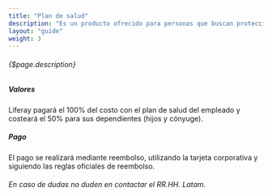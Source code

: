 ```yaml
---
title: "Plan de salud"
description: "Es un producto ofrecido para personas que buscan protección para su salud. Son comercializados por operadoras de salud, debidamente habilitadas por los órganos que fiscaliza y reglamenta el sector."
layout: "guide"
weight: 3
---
```


###### {$page.description}

<article id="1">

##### Valores

Liferay pagará el 100% del costo con el plan de salud del empleado y costeará el 50% para sus dependientes (hijos y cónyuge).

##### Pago

El pago se realizará mediante reembolso, utilizando la tarjeta corporativa y siguiendo las reglas oficiales de reembolso.

###### En caso de dudas no duden en contactar el RR.HH. Latam.


</article>